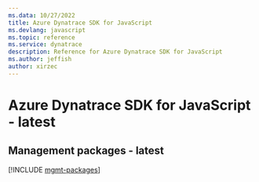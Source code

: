 ```yaml
---
ms.data: 10/27/2022
title: Azure Dynatrace SDK for JavaScript
ms.devlang: javascript
ms.topic: reference
ms.service: dynatrace
description: Reference for Azure Dynatrace SDK for JavaScript
ms.author: jeffish
author: xirzec
---
```

# Azure Dynatrace SDK for JavaScript - latest

## Management packages - latest
[!INCLUDE [mgmt-packages](dynatrace-mgmt-index.md)]